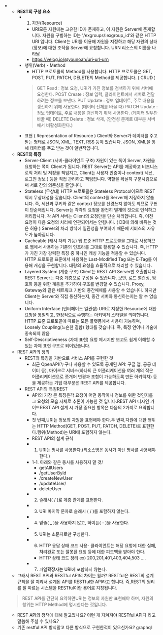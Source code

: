-   -   **REST의 구성 요소**
        -   1. 자원(Resource)
            -   URI모든 자원에는 고유한 ID가 존재하고, 이 자원은 Server에 존재합니다.
                자원을 구별하는 ID는 '/exgroups/:exgroup_id'와 같은 HTTP URI 입니다.
                Client는 URI를 이용해 자원을 지정하고 해당 자원의 상태(정보)에 대한 조작을 Server에 요청합니다. URN 리소스의 이름을 나타남
            -   https://velog.io/@younoah/uri-url-urn
        -   행위(Verb) - Method
            -   HTTP 프로토콜의 Method를 사용합니다.
                HTTP 프로토콜은 GET, POST, PUT, PATCH, DELETE의 Method를 제공합니다. ( CRUD )
            > GET
            > Read : 정보 요청, URI가 가진 정보를 검색하기 위해 서버에 요청한다.
            > POST
            > Create : 정보 입력, 클라이언트에서 서버로 전달하려는 정보를 보낸다.
            > PUT
            > Update : 정보 업데이트, 주로 내용을 갱신하기 위해 사용한다. (데이터 전체를 바꿀 때)
            > PATCH
            > Update : 정보 업데이트, 주로 내용을 갱신하기 위해 사용한다. (데이터 일부만 바꿀 때)
            > DELETE
            > Delete : 정보 삭제, (안전성 문제로 대부분 서버에서 비활성화한다.)
        -   표현 ( Representation of Resource )
            Client와 Server가 데이터를 주고받는 형태로 JSON, XML, TEXT, RSS 등이 있습니다.
            JSON, XML을 통해 데이터를 주고 받는 것이 일반적입니다.
    -   **REST의 특징**
        -   Server-Client (서버-클라이언트 구조)
            자원이 있는 쪽이 Server, 자원을 요청하는 쪽이 Client가 됩니다.
            REST Server는 API를 제공하고 비즈니스 로직 처리 및 저장을 책임지고,
            Client는 사용자 인증이나 context( 세션, 로그인 정보 ) 등을 직접 관리하고 책임집니다.
            역할을 확실히 구분시킴으로써 서로 간의 의존성을 줄입니다.
        -   Stateless (무상태)
            HTTP 프로토콜은 Stateless Protocol이므로 REST 역시 무상태성을 갖습니다.
            Client의 context를 Server에 저장하지 않습니다.
            즉, 세션과 쿠키와 같은 context 정보를 신경쓰지 않아도 되므로 구현이 단순해집니다.
            Server는 각각의 요청을 완전히 별개의 것으로 인식하고 처리합니다.
            각 API 서버는 Client의 요청만을 단순 처리합니다.
            즉, 이전 요청이 다음 요청의 처리에 연관되어서는 안됩니다. ( DB에 의해 바뀌는 것은 허용 )
            Server의 처리 방식에 일관성을 부여하기 때문에 서비스의 자유도가 높아집니다.
        -   Cacheable (캐시 처리 기능)
            웹 표준 HTTP 프로토콜을 그대로 사용하므로 웹에서 사용하는 기존의 인프라를 그대로 활용할 수 있습니다.
            즉, HTTP가 가진 가장 강력한 특징 중 하나인 캐싱 기능을 적용할 수 있습니다.
            HTTP 프로토콜 표준에서 사용하는 Last-Modified Tag 또는 E-Tag를 이용해 캐싱을 구현합니다.
            대량의 요청을 효율적으로 처리할 수 있습니다.
        -   Layered System (계층 구조)
            Client는 REST API Server만 호출합니다.
            REST Server는 다중 계층으로 구성될 수 있습니다.
            보안, 로드 밸런싱, 암호화 등을 위한 계층을 추가하여 구조를 변경할 수 있습니다.
            Proxy, Gateway와 같은 네트워크 기반의 중간매체를 사용할 수 있습니다.
            하지만 Client는 Server와 직접 통신하는지, 중간 서버와 통신하는지는 알 수 없습니다.
        -   Uniform Interface (인터페이스 일관성)
            URI로 지정한 Resource에 대한 요청을 통일되고, 한정적으로 수행하는 아키텍처 스타일을 의미합니다.
            HTTP 표준 프로토콜에 따르는 모든 플랫폼에서 사용이 가능하며, Loosely Coupling(느슨한 결함) 형태를 갖습니다.
            즉, 특정 언어나 기술에 종속되지 않음
        -   Self-Descriptiveness (자체 표현)
            요청 메시지만 보고도 쉽게 이해할 수 있는 자체 표현 구조로 되어있습니다.
    -   REST API의 정의
        -   REST의 특징을 기반으로 서비스 API를 구현한 것
            -   최근 OpenAPI(누구나 사용할 수 있도록 공개된 API: 구글 맵, 공공 데이터 등), 마이크로 서비스(하나의 큰 어플리케이션을 여러 개의 작은 어플리케이션으로 쪼개어 변경과 조합이 가능하도록 만든 아키텍처) 등을 제공하는 기업 대부분은 REST API를 제공합니다.
        -   REST API의 특징REST
            -   API의 가장 큰 특징은각 요청이 어떤 동작이나 정보를 위한 것인지를 그 요청의 모습 자체로 추론이 가능한 것 입니다.REST API 디자인 가이드REST API 설계 시 가장 중요한 항목은 다음의 2가지로 요약합니다.
            -   첫 번째,URI는 정보의 자원을 표현해야 한다.두 번째,자원에 대한 행위는 HTTP Method(GET, POST, PUT, PATCH, DELETE)로 표현한다.행위(Method)는 URI에 포함하지 않는다.
            -   REST API의 설계 규칙
            -   1. URI는 명사를 사용한다.(리소스명은 동사가 아닌 명사를 사용해야 한다.)
            -   1-1. 아래와 같은 동사를 사용하지 말 것/
                -   getAllUsers
                -   /getUserById
                -   /createNewUser
                -   /updateUser/
                -   deleteUser
            -   2. 슬래시( / )로 계층 관계를 표현한다.
            -   3. URI 마지막 문자로 슬래시 ( / )를 포함하지 않는다.
            -   4. 밑줄( \_ )을 사용하지 않고, 하이픈( - )을 사용한다.
            -   5. URI는 소문자로만 구성한다.
            -   6. HTTP 응답 상태 코드 사용- 클라이언트는 해당 요청에 대한 실패, 처리완료 또는 잘못된 요청 등에 대한 피드백을 받아야 한다.
                -   HTTP 상태 코드 정리 ex) 200,201,401,403,404,503 ….
            -   7. 파일확장자는 URI에 포함하지 않는다.
    -   그래서 REST API와 RESTful API의 차이는 뭘까?
        RESTful은 REST의 설계 규칙을 잘 지켜서 설계된 API를 RESTful한 API라고 합니다.
        즉,REST의 원리를 잘 따르는 시스템을 RESTful이란 용어로 지칭됩니다.
    > REST API를 간단히 요약하면URI는 정보의 자원만 표현해야 하며, 자원의 행위는 HTTP Method에 명시한다는 것입니다.
    -   REST API의 정책에 대해 알고있나요? 이런 게 지켜져야 RESTful API다 라고 말씀해 주실 수 있나요?
    -   기존 restful API 방식말고 다른 방식으로 구현한적이 있으신가요?
        graphql
